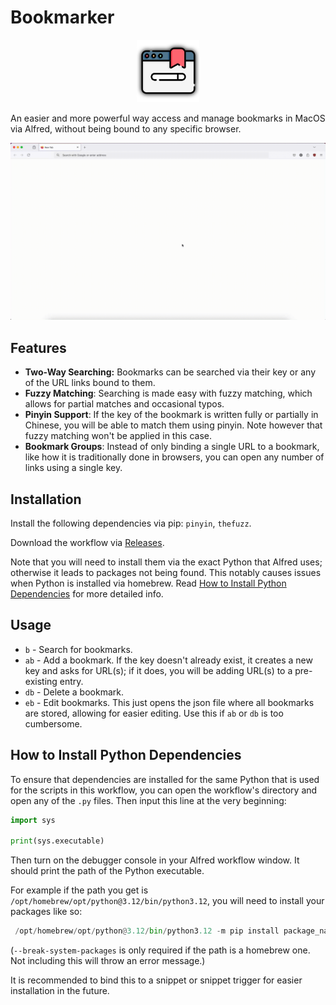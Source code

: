 # Bookmarker

<p align="center">
  <img src="bookmarker-display-icon.png" alt="Bookmarker Logo" width="100" height="100">
</p>

An easier and more powerful way access and manage bookmarks in MacOS via Alfred, without being bound to any specific browser.

<p align="center">
  <img src="bookmarker-preview.gif" alt="Bookmarker Preview">
</p>

## Features

- **Two-Way Searching:** Bookmarks can be searched via their key or any of the URL links bound to them.
- **Fuzzy Matching**: Searching is made easy with fuzzy matching, which allows for partial matches and occasional typos.
- **Pinyin Support**: If the key of the bookmark is written fully or partially in Chinese, you will be able to match them using pinyin. Note however that fuzzy matching won't be applied in this case.
- **Bookmark Groups**: Instead of only binding a single URL to a bookmark, like how it is traditionally done in browsers, you can open any number of links using a single key.

## Installation

Install the following dependencies via pip: `pinyin`, `thefuzz`.

Download the workflow via [Releases](https://github.com/csjaugustus/alfred-bookmarker/releases).

Note that you will need to install them via the exact Python that Alfred uses; otherwise it leads to packages not being found. This notably causes issues when Python is installed via homebrew. Read [How to Install Python Dependencies](#how-to-install-python-dependencies) for more detailed info.

## Usage

- `b` - Search for bookmarks.
- `ab` - Add a bookmark. If the key doesn't already exist, it creates a new key and asks for URL(s); if it does, you will be adding URL(s) to a pre-existing entry.
- `db` - Delete a bookmark.
- `eb` - Edit bookmarks. This just opens the json file where all bookmarks are stored, allowing for easier editing. Use this if `ab` or `db` is too cumbersome.

## How to Install Python Dependencies

To ensure that dependencies are installed for the same Python that is used for the scripts in this workflow, you can open the workflow's directory and open any of the `.py` files. Then input this line at the very beginning:

```python
import sys

print(sys.executable)
```

Then turn on the debugger console in your Alfred workflow window. It should print the path of the Python executable.

For example if the path you get is `/opt/homebrew/opt/python@3.12/bin/python3.12`, you will need to install your packages like so:

```python
 /opt/homebrew/opt/python@3.12/bin/python3.12 -m pip install package_name --break-system-packages
```

(`--break-system-packages` is only required if the path is a homebrew one. Not including this will throw an error message.)

It is recommended to bind this to a snippet or snippet trigger for easier installation in the future.

